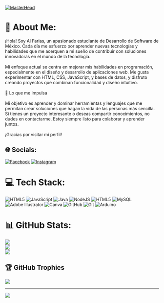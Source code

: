 [![MasterHead](https://i.pinimg.com/originals/77/ca/a3/77caa32884d735d439ade45ba37feaf2.gif)](https://arjuncvinod.github.io)

# 💫 About Me:
¡Hola! Soy Al Farias, un apasionado estudiante de Desarrollo de Software de México. Cada día me esfuerzo por aprender nuevas tecnologías y habilidades que me acerquen a mi sueño de contribuir con soluciones innovadoras en el mundo de la tecnología. <br><br>Mi enfoque actual se centra en mejorar mis habilidades en programación, especialmente en el diseño y desarrollo de aplicaciones web. Me gusta experimentar con HTML, CSS, JavaScript, y bases de datos, y disfruto creando proyectos que combinan funcionalidad y diseño intuitivo.<br><br>🚀 Lo que me impulsa<br><br>Mi objetivo es aprender y dominar herramientas y lenguajes que me permitan crear soluciones que hagan la vida de las personas más sencilla. Si tienes un proyecto interesante o deseas compartir conocimientos, no dudes en contactarme. Estoy siempre listo para colaborar y aprender juntos.<br><br>¡Gracias por visitar mi perfil!


## 🌐 Socials:
[![Facebook](https://img.shields.io/badge/Facebook-%231877F2.svg?logo=Facebook&logoColor=white)](https://facebook.com/AlFarias) [![Instagram](https://img.shields.io/badge/Instagram-%23E4405F.svg?logo=Instagram&logoColor=white)](https://instagram.com/fariasluvmee) 

# 💻 Tech Stack:
![HTML5](https://img.shields.io/badge/html5-%23E34F26.svg?style=for-the-badge&logo=html5&logoColor=white) ![JavaScript](https://img.shields.io/badge/javascript-%23323330.svg?style=for-the-badge&logo=javascript&logoColor=%23F7DF1E) ![Java](https://img.shields.io/badge/java-%23ED8B00.svg?style=for-the-badge&logo=openjdk&logoColor=white) ![NodeJS](https://img.shields.io/badge/node.js-6DA55F?style=for-the-badge&logo=node.js&logoColor=white) ![HTML5](https://img.shields.io/badge/html5-%23E34F26.svg?style=for-the-badge&logo=html5&logoColor=white) ![MySQL](https://img.shields.io/badge/mysql-4479A1.svg?style=for-the-badge&logo=mysql&logoColor=white) ![Adobe Illustrator](https://img.shields.io/badge/adobe%20illustrator-%23FF9A00.svg?style=for-the-badge&logo=adobe%20illustrator&logoColor=white) ![Canva](https://img.shields.io/badge/Canva-%2300C4CC.svg?style=for-the-badge&logo=Canva&logoColor=white) ![GitHub](https://img.shields.io/badge/github-%23121011.svg?style=for-the-badge&logo=github&logoColor=white) ![Git](https://img.shields.io/badge/git-%23F05033.svg?style=for-the-badge&logo=git&logoColor=white) ![Arduino](https://img.shields.io/badge/-Arduino-00979D?style=for-the-badge&logo=Arduino&logoColor=white)
# 📊 GitHub Stats:
![](https://github-readme-stats.vercel.app/api?username=fariascode&theme=dark&hide_border=false&include_all_commits=false&count_private=false)<br/>
![](https://github-readme-streak-stats.herokuapp.com/?user=fariascode&theme=dark&hide_border=false)<br/>
![](https://github-readme-stats.vercel.app/api/top-langs/?username=fariascode&theme=dark&hide_border=false&include_all_commits=false&count_private=false&layout=compact)

## 🏆 GitHub Trophies
![](https://github-profile-trophy.vercel.app/?username=fariascode&theme=dark&no-frame=false&no-bg=true&margin-w=4)

---
[![](https://visitcount.itsvg.in/api?id=fariascode&icon=0&color=6)](https://visitcount.itsvg.in)

<!-- Proudly created with GPRM ( https://gprm.itsvg.in ) -->
